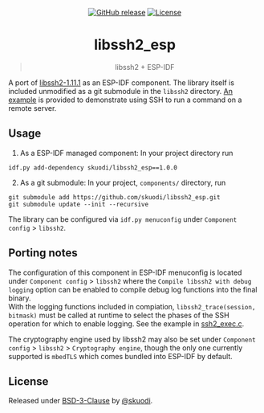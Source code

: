 <div align="center">

[![GitHub release](https://img.shields.io/github/release/skuodi/libssh2_esp?include_prereleases=&sort=semver&color=brightgreen)](https://github.com/skuodi/libssh2_esp/releases/)
[![License](https://img.shields.io/badge/License-BSD--3--Clause-brightgreen)](#license)

# libssh2_esp

> libssh2 + ESP-IDF

</div>

A port of [libssh2-1.11.1](https://github.com/libssh2/libssh2/tree/libssh2-1.11.1) as an ESP-IDF component.
The library itself is included unmodified as a git submodule in the
`libssh2` directory. [An example](examples/ssh2_exec) is provided to
demonstrate using SSH to run a command on a remote server.

## Usage

1. As a ESP-IDF managed component: In your project directory run

```
idf.py add-dependency skuodi/libssh2_esp==1.0.0
```

2. As a git submodule: In your project, `components/` directory, run

```
git submodule add https://github.com/skuodi/libssh2_esp.git
git submodule update --init --recursive
```

The library can be configured via `idf.py menuconfig` under `Component config` > `libssh2`.

## Porting notes

The configuration of this component in ESP-IDF menuconfig is located under
`Component config` > `libssh2` where the `Compile libssh2 with debug logging`
option can be enabled to compile debug log functions into the final binary.<br>
With the logging functions included in compiation,
`libssh2_trace(session, bitmask)` must be called at runtime to select the
phases of the SSH operation for which to enable logging. See the example in
[ssh2_exec.c](examples/ssh2_exec/main/ssh2_exec.c#L397).<br>

The cryptography engine used by libssh2 may also be set under
`Component config` > `libssh2`  > `Cryptography engine`, though the only one
currently supported is `mbedTLS` which comes bundled into ESP-IDF by default.

## License

Released under [BSD-3-Clause](/LICENSE) by [@skuodi](https://github.com/skuodi).